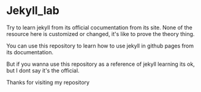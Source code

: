 # Jekyll_lab
Try to learn jekyll from its official cocumentation from its site.
None of the resource here is customized or changed, it's like to prove the theory thing.

You can use this repository to learn how to use jekyll in github pages from its documentation.

But if you wanna use this repository as a reference of jekyll learning its ok, but I dont say it's the official.

Thanks for visiting my repository
